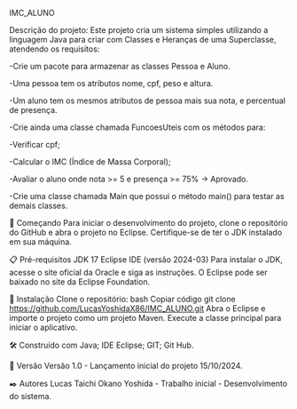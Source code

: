 IMC_ALUNO

Descrição do projeto: Este projeto cria um sistema simples utilizando a linguagem Java para criar com Classes e Heranças de uma Superclasse, atendendo os requisitos:

-Crie um pacote para armazenar as classes Pessoa e Aluno.

-Uma pessoa tem os atributos nome, cpf, peso e altura.

-Um aluno tem os mesmos atributos de pessoa mais sua nota, e percentual de presença. 

-Crie ainda uma classe chamada FuncoesUteis com os métodos para:

-Verificar cpf;

-Calcular o IMC (Índice de Massa Corporal);

-Avaliar o aluno onde nota >= 5 e presença >= 75% → Aprovado.

-Crie uma classe chamada Main que possui o método main() para testar as demais classes.


🚀 Começando Para iniciar o desenvolvimento do projeto, clone o repositório do GitHub e abra o projeto no Eclipse. Certifique-se de ter o JDK instalado em sua máquina.

📋 Pré-requisitos JDK 17 Eclipse IDE (versão 2024-03) Para instalar o JDK, acesse o site oficial da Oracle e siga as instruções. O Eclipse pode ser baixado no site da Eclipse Foundation.

🔧 Instalação Clone o repositório: bash Copiar código git clone https://github.com/LucasYoshidaX86/IMC_ALUNO.git Abra o Eclipse e importe o projeto como um projeto Maven. Execute a classe principal para iniciar o aplicativo.

🛠️ Construído com Java; IDE Eclipse; GIT; Git Hub.

📌 Versão Versão 1.0 - Lançamento inicial do projeto 15/10/2024.

✒️ Autores Lucas Taichi Okano Yoshida - Trabalho inicial - Desenvolvimento do sistema.
